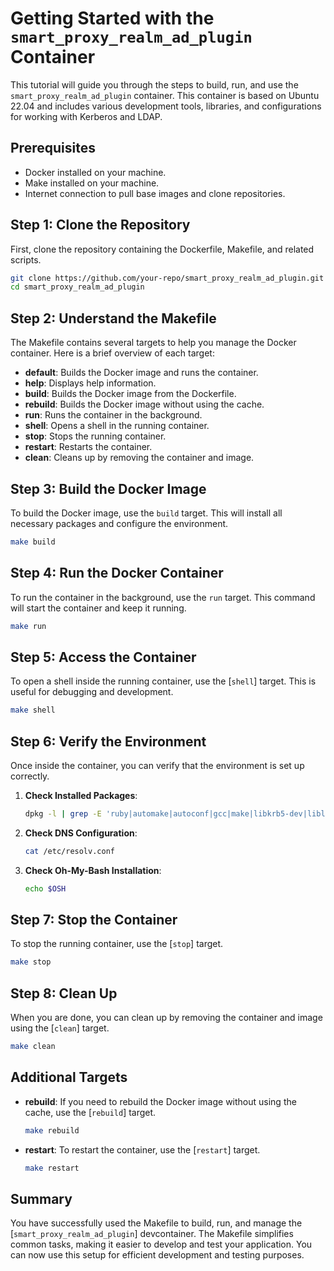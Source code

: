 # Getting Started with the `smart_proxy_realm_ad_plugin` Container

This tutorial will guide you through the steps to build, run, and use the `smart_proxy_realm_ad_plugin` container. This container is based on Ubuntu 22.04 and includes various development tools, libraries, and configurations for working with Kerberos and LDAP.

## Prerequisites

- Docker installed on your machine.
- Make installed on your machine.
- Internet connection to pull base images and clone repositories.

## Step 1: Clone the Repository

First, clone the repository containing the Dockerfile, Makefile, and related scripts.

```sh
git clone https://github.com/your-repo/smart_proxy_realm_ad_plugin.git
cd smart_proxy_realm_ad_plugin
```
## Step 2: Understand the Makefile

The Makefile contains several targets to help you manage the Docker container. Here is a brief overview of each target:

- **default**: Builds the Docker image and runs the container.
- **help**: Displays help information.
- **build**: Builds the Docker image from the Dockerfile.
- **rebuild**: Builds the Docker image without using the cache.
- **run**: Runs the container in the background.
- **shell**: Opens a shell in the running container.
- **stop**: Stops the running container.
- **restart**: Restarts the container.
- **clean**: Cleans up by removing the container and image.

## Step 3: Build the Docker Image

To build the Docker image, use the `build` target. This will install all necessary packages and configure the environment.

```sh
make build
```

## Step 4: Run the Docker Container

To run the container in the background, use the `run` target. This command will start the container and keep it running.

```sh
make run
```

## Step 5: Access the Container

To open a shell inside the running container, use the [`shell`] target. This is useful for debugging and development.

```sh
make shell
```

## Step 6: Verify the Environment

Once inside the container, you can verify that the environment is set up correctly.

1. **Check Installed Packages**:
   ```sh
   dpkg -l | grep -E 'ruby|automake|autoconf|gcc|make|libkrb5-dev|libldap2-dev|libsasl2-dev|adcli|krb5-user|ldap-utils|dnsutils|git'
   ```

2. **Check DNS Configuration**:
   ```sh
   cat /etc/resolv.conf
   ```

3. **Check Oh-My-Bash Installation**:
   ```sh
   echo $OSH
   ```

## Step 7: Stop the Container

To stop the running container, use the [`stop`]  target.

```sh
make stop
```

## Step 8: Clean Up

When you are done, you can clean up by removing the container and image using the [`clean`]  target.

```sh
make clean
```

## Additional Targets

- **rebuild**: If you need to rebuild the Docker image without using the cache, use the [`rebuild`]  target.
  ```sh
  make rebuild
  ```

- **restart**: To restart the container, use the [`restart`] target.
  ```sh
  make restart
  ```

## Summary

You have successfully used the Makefile to build, run, and manage the [`smart_proxy_realm_ad_plugin`] devcontainer. The Makefile simplifies common tasks, making it easier to develop and test your application. 
You can now use this setup for efficient development and testing purposes.
